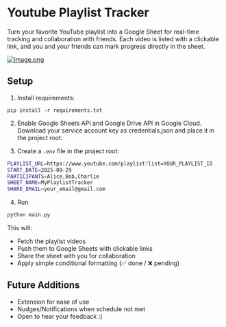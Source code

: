 # Youtube Playlist Tracker

Turn your favorite YouTube playlist into a Google Sheet for real-time tracking and collaboration with friends.
Each video is listed with a clickable link, and you and your friends can mark progress directly in the sheet.

[![image.png](https://i.postimg.cc/cHsnZqFc/image.png)](https://postimg.cc/bGBJH5cG)

## Setup

1. Install requirements:

```pip install -r requirements.txt```

2. Enable Google Sheets API and Google Drive API in Google Cloud.
Download your service account key as credentials.json and place it in the project root.

3. Create a ```.env``` file in the project root:

```bash
PLAYLIST_URL=https://www.youtube.com/playlist?list=YOUR_PLAYLIST_ID
START_DATE=2025-09-29
PARTICIPANTS=Alice,Bob,Charlie
SHEET_NAME=MyPlaylistTracker
SHARE_EMAIL=your_email@gmail.com
```
4. Run
```bash
python main.py
```

This will:
- Fetch the playlist videos
- Push them to Google Sheets with clickable links
- Share the sheet with you for collaboration
- Apply simple conditional formatting (✅ done / ❌ pending)

## Future Additions

 - Extension for ease of use
 - Nudges/Notifications when schedule not met
 - Open to hear your feedback :)
